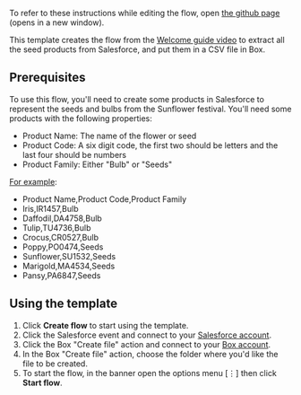 To refer to these instructions while editing the flow, open [the github page](https://github.com/ot4i/app-connect-templates/blob/master/resources/markdown/Welcome%20guide%20part%203%20-%20Create%20a%20csv%20file%20in%20Box%20of%20the%20products%20in%20Salesforce_instructions.md) (opens in a new window).

This template creates the flow from the [Welcome guide video](https://www.youtube.com/watch?v=ALpxbNq-SkQ&list=PLzpeuWUENMK2Q77xr7QkvLxU5YxOJxVSH) to extract all the seed products from Salesforce, and put them in a CSV file in Box.

## Prerequisites

To use this flow, you'll need to create some products in Salesforce to represent the seeds and bulbs from the Sunflower festival. You'll need some products with the following properties:
* Product Name: The name of the flower or seed
* Product Code: A six digit code, the first two should be letters and the last four should be numbers
* Product Family: Either "Bulb" or "Seeds"

[For example](https://github.com/ot4i/app-connect-templates/blob/master/resources/markdown/sunflowerFestivalProductsSample.csv):
* Product Name,Product Code,Product Family
* Iris,IR1457,Bulb
* Daffodil,DA4758,Bulb
* Tulip,TU4736,Bulb
* Crocus,CR0527,Bulb
* Poppy,PO0474,Seeds
* Sunflower,SU1532,Seeds
* Marigold,MA4534,Seeds
* Pansy,PA6847,Seeds

## Using the template

1. Click **Create flow** to start using the template.
1. Click the Salesforce event and connect to your [Salesforce account](https://developer.ibm.com/integration/docs/app-connect/how-to-guides-for-apps/use-ibm-app-connect-salesforce/).
1. Click the Box "Create file" action and connect to your [Box account](https://developer.ibm.com/integration/docs/app-connect/how-to-guides-for-apps/use-ibm-app-connect-box/).
1. In the Box "Create file" action, choose the folder where you'd like the file to be created.
1. To start the flow, in the banner open the options menu [&#8942;] then click **Start flow**.
